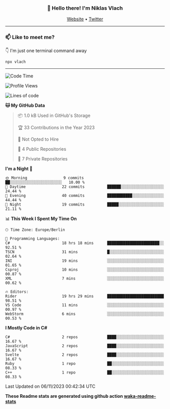 <h3 align="center">👋 Hello there! I'm Niklas Vlach</h3>
<p align="center">
  <a href="https://niklas-vlach.com">Website</a> •
  <a href="https://twitter.com/NiklasVlach">Twitter</a>
</p>

---

### 📫 Like to meet me?

👇 I'm just one terminal command away

```bash
npx vlach
```

---
<!--START_SECTION:waka-->
![Code Time](http://img.shields.io/badge/Code%20Time-480%20hrs%2047%20mins-blue)

![Profile Views](http://img.shields.io/badge/Profile%20Views-0-blue)

![Lines of code](https://img.shields.io/badge/From%20Hello%20World%20I%27ve%20Written-64.6%20thousand%20lines%20of%20code-blue)

**🐱 My GitHub Data** 

> 📦 1.0 kB Used in GitHub's Storage 
 > 
> 🏆 33 Contributions in the Year 2023
 > 
> 🚫 Not Opted to Hire
 > 
> 📜 4 Public Repositories 
 > 
> 🔑 7 Private Repositories 
 > 
**I'm a Night 🦉** 

```text
🌞 Morning                9 commits           ██░░░░░░░░░░░░░░░░░░░░░░░   10.00 % 
🌆 Daytime                22 commits          ██████░░░░░░░░░░░░░░░░░░░   24.44 % 
🌃 Evening                40 commits          ███████████░░░░░░░░░░░░░░   44.44 % 
🌙 Night                  19 commits          █████░░░░░░░░░░░░░░░░░░░░   21.11 % 
```


📊 **This Week I Spent My Time On** 

```text
🕑︎ Time Zone: Europe/Berlin

💬 Programming Languages: 
C#                       18 hrs 18 mins      ███████████████████████░░   92.51 % 
TSCN                     31 mins             █░░░░░░░░░░░░░░░░░░░░░░░░   02.64 % 
INI                      19 mins             ░░░░░░░░░░░░░░░░░░░░░░░░░   01.65 % 
Csproj                   10 mins             ░░░░░░░░░░░░░░░░░░░░░░░░░   00.87 % 
XML                      7 mins              ░░░░░░░░░░░░░░░░░░░░░░░░░   00.62 % 

🔥 Editors: 
Rider                    19 hrs 29 mins      █████████████████████████   98.51 % 
VS Code                  11 mins             ░░░░░░░░░░░░░░░░░░░░░░░░░   00.97 % 
WebStorm                 6 mins              ░░░░░░░░░░░░░░░░░░░░░░░░░   00.53 % 
```

**I Mostly Code in C#** 

```text
C#                       2 repos             ████░░░░░░░░░░░░░░░░░░░░░   16.67 % 
JavaScript               2 repos             ████░░░░░░░░░░░░░░░░░░░░░   16.67 % 
Svelte                   2 repos             ████░░░░░░░░░░░░░░░░░░░░░   16.67 % 
Ruby                     1 repo              ██░░░░░░░░░░░░░░░░░░░░░░░   08.33 % 
C++                      1 repo              ██░░░░░░░░░░░░░░░░░░░░░░░   08.33 % 
```




 Last Updated on 06/11/2023 00:42:34 UTC
<!--END_SECTION:waka-->

**These Readme stats are generated using github action [waka-readme-stats](https://github.com/anmol098/waka-readme-stats)**

